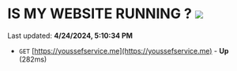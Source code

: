 # IS MY WEBSITE RUNNING ? [![](https://img.shields.io/static/v1?label=Sponsor&message=%E2%9D%A4&logo=GitHub&color=%23fe8e86)](https://github.com/sponsors/<username>)

Last updated: **4/24/2024, 5:10:34 PM**

- `GET` [https://youssefservice.me](https://youssefservice.me) - **Up** (282ms)

